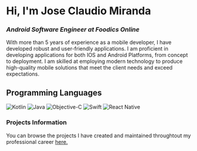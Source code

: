 # Hi, I'm Jose Claudio Miranda

<h3><p><em>Android Software Engineer at Foodics Online</em></p></h3>

With more than 5 years of experience as a mobile developer, I have developed robust and user-friendly applications. I am proficient in developing applications for both IOS and Android Platforms, from concept to deployment. I am skilled at employing modern technology to produce high-quality mobile solutions that meet the client needs and exceed expectations.

## Programming Languages

![Kotlin](https://img.shields.io/badge/-Kotlin-000?&logo=Kotlin)
![Java](https://img.shields.io/badge/-Java-000?&logo=Android)
![Objective-C](https://img.shields.io/badge/-ObjectiveC-000?&logo=iOS)
![Swift](https://img.shields.io/badge/-Swift-000?&logo=Swift)
![React Native](https://img.shields.io/badge/-ReactNative-000?&logo=React)

### Projects Information

You can browse the projects I have created and maintained throughtout my professional career <a href='https://github.com/clydeandroiddev/Mobile-Developer-Portfolio'>here.</a>

